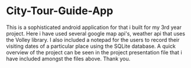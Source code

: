 # City-Tour-Guide-App
This is a sophisticated android application for that i built for my 3rd year project.
Here i have used several google map api's, weather api that uses the Volley library.
I also included a notepad for the users to record their visiting dates of a particular place using the SQLite database.
A quick overview of the project can be seen in the project presentation file that i have included amongst the files above.
Thank you.
